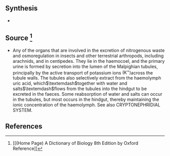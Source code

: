 ## Synthesis
- 
## Source [^1]
- Any of the organs that are involved in the excretion of nitrogenous waste and osmoregulation in insects and other terrestrial arthropods, including arachnids, and in centipedes. They lie in the haemocoel, and the primary urine is formed by secretion into the lumen of the Malpighian tubules, principally by the active transport of potassium ions $\left(\mathrm{K}^{+}\right)$across the tubule walls. The tubules also selectively extract from the haemolymph uric acid, which$\textemdash$together with water and salts$\textemdash$flows from the tubules into the hindgut to be excreted in the faeces. Some reabsorption of water and salts can occur in the tubules, but most occurs in the hindgut, thereby maintaining the ionic concentration of the haemolymph. See also CRYPTONEPHRIDIAL SYSTEM.
## References

[^1]: [[(Home Page) A Dictionary of Biology 8th Edition by Oxford Reference]]